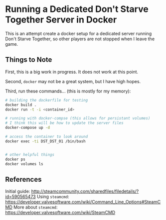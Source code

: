 # Running a Dedicated Don't Starve Together Server in Docker
This is an attempt create a docker setup for a dedicated server running Don't Starve Together, so other players are not stopped when I leave the game. 


## Things to Note
First, this is a big work in progress. It does not work at this point.

Second, ```docker``` may not be a great system, but I have high hopes.

Third, run these commands... (this is mostly for my memory):
``` bash
# building the dockerfile for testing
docker build .
docker run -t -i <container_id>

# running with docker-compse (this allows for persistant volumes)
# I think this will be how to update the server files
docker-compose up -d

# access the container to look around
docker exec -ti DST_DST_01 /bin/bash


# other helpful things
docker ps
docker volumes ls

```
 

## References
Initial guide: http://steamcommunity.com/sharedfiles/filedetails/?id=590565473
Using ```steamcmd```: https://developer.valvesoftware.com/wiki/Command_Line_Options#SteamCMD
More about ```steamcmd```: https://developer.valvesoftware.com/wiki/SteamCMD
